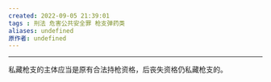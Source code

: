 ```yaml
---
created: 2022-09-05 21:39:01
tags : 刑法 危害公共安全罪 枪支弹药类
aliases: undefined
原作者: undefined
---
```

---
私藏枪支的主体应当是原有合法持枪资格，后丧失资格仍私藏枪支的。



